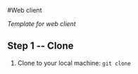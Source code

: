 #Web client

_Template for web client_

## Step 1 -- Clone

1. Clone to your local machine: `git clone `